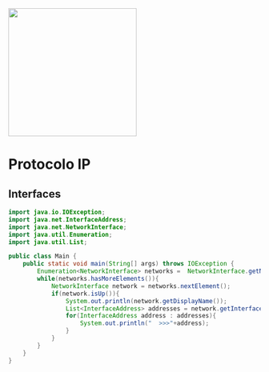 <img width="256" src="https://www.icesi.edu.co/launiversidad/images/La_universidad/logo_icesi.png">

# Protocolo IP

## Interfaces

```java
import java.io.IOException;
import java.net.InterfaceAddress;
import java.net.NetworkInterface;
import java.util.Enumeration;
import java.util.List;

public class Main {
    public static void main(String[] args) throws IOException {
        Enumeration<NetworkInterface> networks =  NetworkInterface.getNetworkInterfaces();
        while(networks.hasMoreElements()){
            NetworkInterface network = networks.nextElement();
            if(network.isUp()){
                System.out.println(network.getDisplayName());
                List<InterfaceAddress> addresses = network.getInterfaceAddresses();
                for(InterfaceAddress address : addresses){
                    System.out.println("  >>>"+address);
                }
            }
        }
    }
}

```
